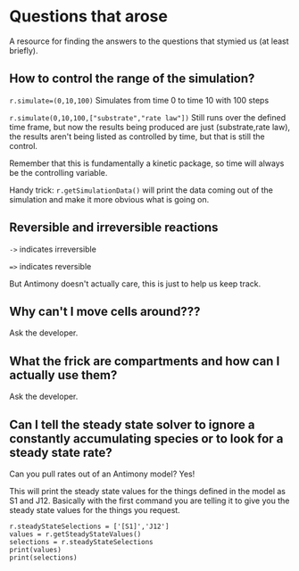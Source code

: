# Questions that arose
A resource for finding the answers to the questions that stymied us (at least briefly).

## How to control the range of the simulation?
```r.simulate=(0,10,100)``` Simulates from time 0 to time 10 with 100 steps

```r.simulate(0,10,100,["substrate","rate law"])``` Still runs over the defined time frame, but now the results being produced are just (substrate,rate law), the results aren't being listed as controlled by time, but that is still the control.

Remember that this is fundamentally a kinetic package, so time will always be the controlling variable.

Handy trick: ```r.getSimulationData()``` will print the data coming out of the simulation and make it more obvious what is going on.

## Reversible and irreversible reactions
```->``` indicates irreversible

```=>``` indicates reversible

But Antimony doesn't actually care, this is just to help us keep track.

## Why can't I move cells around???
Ask the developer.

## What the frick are compartments and how can I actually use them?
Ask the developer.

## Can I tell the steady state solver to ignore a constantly accumulating species or to look for a steady state rate?
Can you pull rates out of an Antimony model? Yes!

This will print the steady state values for the things defined in the model as S1 and J12. Basically with the first command you are telling it to give you the steady state values for the things you request.
```
r.steadyStateSelections = ['[S1]','J12']
values = r.getSteadyStateValues()
selections = r.steadyStateSelections
print(values)
print(selections)
```
